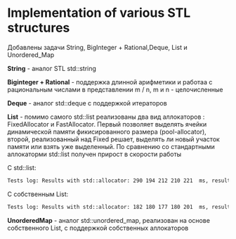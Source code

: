 # Implementation of various STL structures

Добавлены задачи String, BigInteger + Rational,Deque, List и Unordered_Map

**String** - аналог STL std::string

**Biginteger + Rational** - поддержка длинной арифметики и работаа с рациональным числами в представлении m / n, m и n - целочисленные

**Deque** - аналог std::deque с поддержкой итераторов

**List** - помимо самого std::list реализованы два вид аллокаторов : FixedAllocator и FastAllocator. Первый позволяет выделять ячейки динамической памяти 
фикисированного размера (pool-allocator), второй, реализованный над Fixed решает, выделять ли новый участок памяти или взять уже выделенный. По сравнению со стандартными аллокаторми std::list получен прирост в скорости работы 


C std::list:

```html
Tests log: Results with std::allocator: 290 194 212 210 221  ms, results with FastAllocator: 68 67 68 67 67  ms
```


С собственным List:

```html
Tests log: Results with std::allocator: 182 180 177 180 201  ms, results with FastAllocator: 59 58 58 57 61  ms 
```

**UnorderedMap** - аналог std::unordered_map, реализован на основе собственного List, с поддержкой собственных аллокаторов
